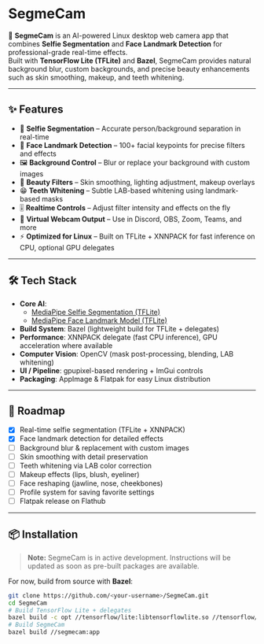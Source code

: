 # SegmeCam

🎥 **SegmeCam** is an AI-powered Linux desktop web camera app that combines **Selfie Segmentation** and **Face Landmark Detection** for professional-grade real-time effects.  
Built with **TensorFlow Lite (TFLite)** and **Bazel**, SegmeCam provides natural background blur, custom backgrounds, and precise beauty enhancements such as skin smoothing, makeup, and teeth whitening.

---

## ✨ Features
- 🤖 **Selfie Segmentation** – Accurate person/background separation in real-time
- 📍 **Face Landmark Detection** – 100+ facial keypoints for precise filters and effects
- 🖼️ **Background Control** – Blur or replace your background with custom images
- 💄 **Beauty Filters** – Skin smoothing, lighting adjustment, makeup overlays
- 😁 **Teeth Whitening** – Subtle LAB-based whitening using landmark-based masks
- 🎚️ **Realtime Controls** – Adjust filter intensity and effects on the fly
- 🎥 **Virtual Webcam Output** – Use in Discord, OBS, Zoom, Teams, and more
- ⚡ **Optimized for Linux** – Built on TFLite + XNNPACK for fast inference on CPU, optional GPU delegates

---

## 🛠️ Tech Stack
- **Core AI**:  
  - [MediaPipe Selfie Segmentation (TFLite)](https://developers.google.com/mediapipe)  
  - [MediaPipe Face Landmark Model (TFLite)](https://developers.google.com/mediapipe/solutions/vision/face_landmarker)
- **Build System**: Bazel (lightweight build for TFLite + delegates)
- **Performance**: XNNPACK delegate (fast CPU inference), GPU acceleration where available
- **Computer Vision**: OpenCV (mask post-processing, blending, LAB whitening)
- **UI / Pipeline**: gpupixel-based rendering + ImGui controls
- **Packaging**: AppImage & Flatpak for easy Linux distribution

---

## 🚀 Roadmap
- [x] Real-time selfie segmentation (TFLite + XNNPACK)
- [x] Face landmark detection for detailed effects
- [ ] Background blur & replacement with custom images
- [ ] Skin smoothing with detail preservation
- [ ] Teeth whitening via LAB color correction
- [ ] Makeup effects (lips, blush, eyeliner)
- [ ] Face reshaping (jawline, nose, cheekbones)
- [ ] Profile system for saving favorite settings
- [ ] Flatpak release on Flathub

---

## 📦 Installation
> **Note:** SegmeCam is in active development. Instructions will be updated as soon as pre-built packages are available.

For now, build from source with **Bazel**:

```bash
git clone https://github.com/<your-username>/SegmeCam.git
cd SegmeCam
# Build TensorFlow Lite + delegates
bazel build -c opt //tensorflow/lite:libtensorflowlite.so //tensorflow/lite/delegates/xnnpack:xnnpack_delegate
# Build SegmeCam
bazel build //segmecam:app
